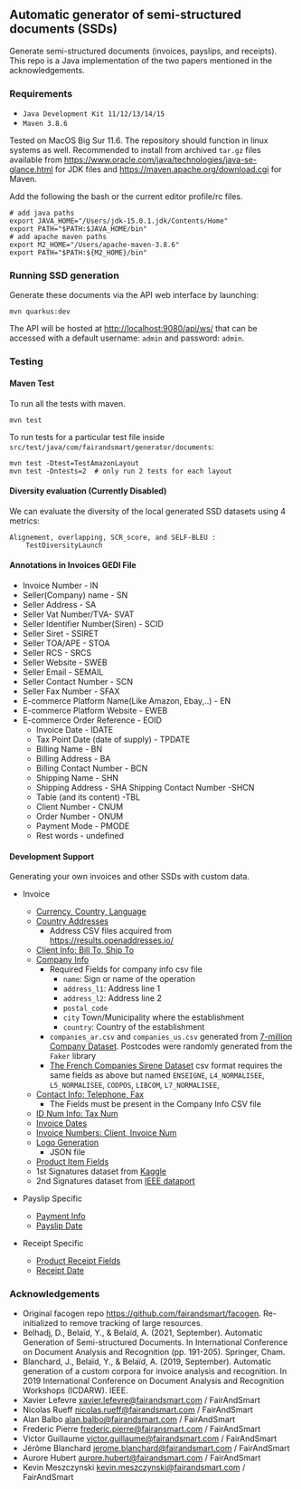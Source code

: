 ## Automatic generator of semi-structured documents (SSDs)

Generate semi-structured documents (invoices, payslips, and receipts). This repo is a Java implementation of the two papers mentioned in the acknowledgements.

### Requirements

-   `Java Development Kit 11/12/13/14/15`
-   `Maven 3.8.6`

Tested on MacOS Big Sur 11.6. The repository should function in linux systems as well. Recommended to install from archived `tar.gz` files available from <https://www.oracle.com/java/technologies/java-se-glance.html> for JDK files and <https://maven.apache.org/download.cgi> for Maven.

Add the following the bash or the current editor profile/rc files.

```shell
# add java paths
export JAVA_HOME="/Users/jdk-15.0.1.jdk/Contents/Home"
export PATH="$PATH:$JAVA_HOME/bin"
# add apache maven paths
export M2_HOME="/Users/apache-maven-3.8.6"
export PATH="$PATH:${M2_HOME}/bin"
```

### Running SSD generation

Generate these documents via the API web interface by launching:

```shell
mvn quarkus:dev
```

The API will be hosted at <http://localhost:9080/api/ws/> that can be accessed with a default username: `admin` and password: `admin`.

### Testing

#### Maven Test

To run all the tests with maven.

```shell
mvn test
```

To run tests for a particular test file inside `src/test/java/com/fairandsmart/generator/documents`:

```shell
mvn test -Dtest=TestAmazonLayout
mvn test -Dntests=2  # only run 2 tests for each layout
```

#### Diversity evaluation (Currently Disabled)

We can evaluate the diversity of the local generated SSD datasets using 4 metrics:

    Alignement, overlapping, SCR_score, and SELF-BLEU :
        TestDiversityLaunch

#### Annotations in Invoices GEDI File

-   Invoice Number - IN
-   Seller(Company) name - SN
-   Seller Address - SA
-   Seller Vat Number/TVA- SVAT
-   Seller Identifier Number(Siren) - SCID
-   Seller Siret - SSIRET
-   Seller TOA/APE - STOA
-   Seller RCS - SRCS
-   Seller Website - SWEB
-   Seller Email - SEMAIL
-   Seller Contact Number - SCN
-   Seller Fax Number - SFAX
-   E-commerce Platform Name(Like Amazon, Ebay,..) - EN
-   E-commerce Platform Website - EWEB
-   E-commerce Order Reference - EOID
    -   Invoice Date - IDATE
    -   Tax Point Date (date of supply) - TPDATE
    -   Billing Name - BN
    -   Billing Address - BA
    -   Billing Contact Number - BCN
    -   Shipping Name - SHN
    -   Shipping Address - SHA
        Shipping Contact Number -SHCN
    -   Table (and its content) -TBL
    -   Client Number - CNUM
    -   Order Number - ONUM
    -   Payment Mode - PMODE
    -   Rest words - undefined

#### Development Support

Generating your own invoices and other SSDs with custom data.

-   Invoice

    -   [Currency, Country, Language](src/main/java/com/fairandsmart/generator/documents/data/generator/GenerationContext.java)
    -   [Country Addresses](src/main/java/com/fairandsmart/generator/documents/data/model/Address.java)
        -   Address CSV files acquired from <https://results.openaddresses.io/>
    -   [Client Info: Bill To, Ship To](src/main/java/com/fairandsmart/generator/documents/data/model/Client.java)
    -   [Company Info](src/main/java/com/fairandsmart/generator/documents/data/model/Company.java)
        -   Required Fields for company info csv file
            -   `name`: Sign or name of the operation
            -   `address_l1`: Address line 1
            -   `address_l2`: Address line 2
            -   `postal_code`
            -   `city` Town/Municipality where the establishment
            -   `country`: Country of the establishment
        -   `companies_ar.csv` and `companies_us.csv` generated from [7-million Company Dataset](https://www.kaggle.com/datasets/peopledatalabssf/free-7-million-company-dataset). Postcodes were randomly generated from the `Faker` library
        -   [The French Companies Sirene Dataset](https://www.sirene.fr/static-resources/doc/dessin_L2_description_complete.pdf?version=1.33.25) csv format requires the same fields as above but named `ENSEIGNE`, `L4_NORMALISEE`, `L5_NORMALISEE`, `CODPOS`, `LIBCOM`, `L7_NORMALISEE`,
    -   [Contact Info: Telephone, Fax](src/main/java/com/fairandsmart/generator/documents/data/model/ContactNumber.java)
        -   The Fields must be present in the Company Info CSV file
    -   [ID Num Info: Tax Num](src/main/java/com/fairandsmart/generator/documents/data/model/IDNumbers.java)
    -   [Invoice Dates](src/main/java/com/fairandsmart/generator/documents/data/model/InvoiceDate.java)
    -   [Invoice Numbers: Client, Invoice Num](src/main/java/com/fairandsmart/generator/documents/data/model/InvoiceNumber.java)
    -   [Logo Generation](src/main/java/com/fairandsmart/generator/documents/data/model/Logo.java)
        -   JSON file
    -   [Product Item Fields](src/main/java/com/fairandsmart/generator/documents/data/model/ProductContainer.java)
    -   1st Signatures dataset from [Kaggle](https://www.kaggle.com/datasets/divyanshrai/handwritten-signatures)
    -   2nd Signatures dataset from [IEEE dataport](https://ieee-dataport.org/open-access/multi-script-handwritten-signature-roman-devanagari)

-   Payslip Specific

    -   [Payment Info](src/main/java/com/fairandsmart/generator/documents/data/model/PaymentInfo.java)
    -   [Payslip Date](src/main/java/com/fairandsmart/generator/documents/data/model/PayslipDate.java)

-   Receipt Specific
    -   [Product Receipt Fields](src/main/java/com/fairandsmart/generator/documents/data/model/ProductReceiptContainer.java)
    -   [Receipt Date](src/main/java/com/fairandsmart/generator/documents/data/model/ReceiptDate.java)

### Acknowledgements

-   Original facogen repo <https://github.com/fairandsmart/facogen>. Re-initialized to remove tracking of large resources.
-   Belhadj, D., Belaïd, Y., & Belaïd, A. (2021, September). Automatic Generation of Semi-structured Documents. In International Conference on Document Analysis and Recognition (pp. 191-205). Springer, Cham.
-   Blanchard, J., Belaïd, Y., & Belaïd, A. (2019, September). Automatic generation of a custom corpora for invoice analysis and recognition. In 2019 International Conference on Document Analysis and Recognition Workshops (ICDARW). IEEE.
-   Xavier Lefevre <xavier.lefevre@fairandsmart.com> / FairAndSmart
-   Nicolas Rueff <nicolas.rueff@fairandsmart.com> / FairAndSmart
-   Alan Balbo <alan.balbo@fairandsmart.com> / FairAndSmart
-   Frederic Pierre <frederic.pierre@fairansmart.com> / FairAndSmart
-   Victor Guillaume <victor.guillaume@fairandsmart.com> / FairAndSmart
-   Jérôme Blanchard <jerome.blanchard@fairandsmart.com> / FairAndSmart
-   Aurore Hubert <aurore.hubert@fairandsmart.com> / FairAndSmart
-   Kevin Meszczynski <kevin.meszczynski@fairandsmart.com> / FairAndSmart
